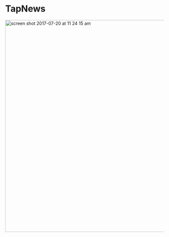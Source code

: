 # TapNews

<img width="674" alt="screen shot 2017-07-20 at 11 24 15 am" src="https://user-images.githubusercontent.com/14023214/28545397-b1cc95d0-707b-11e7-8eee-8e9ace9d4b43.png">


